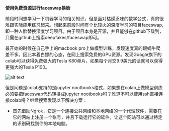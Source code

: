 **使用免费资源进行faceswap换脸**

前段时间想学习一下机器学习的相关知识，但是面对枯燥乏味的数学公式，真的很难跟实际应用练习起来。想起来前段时间有个比较火的深度学习的项目faceswap,即一种人脸替换深度学习项目。由于项目本身是开源，并且能够在github下载到，只需在github上搜索deepfakes/faceswap即可。

最开始的时候在自己手上的macbook pro上做模型训练，发现速度真的跟蜗牛爬差不多。因此本着白嫖的心态，在网上搜索免费的GPU资源。发现Google旗下的colab可以获得免费强大的Tesla K80单片，如果每个月交9.9美元的话就可以获得更强大的Tesla P100。

![alt text](https://github.com/jinleiphys/notes/blob/master/faceswap/gpu.jpeg?raw=true)

但是问题是colab支持的是jupyter nootbooks格式，如果想在colab上做模型训练必须要把faceswap代码转换成jupyter nootbooks吗？难道不可以使用ssh直接连接colab吗？继续搜索发现以下解决方案：

 - 首先借助Ngrok，它是一个连接公共网络和本地网络的一个代理软件，需要在它的网站上注册一个账号，并且下载运行它的软件，让这个网站可以通过特定的识别码找到你的本地电脑。
